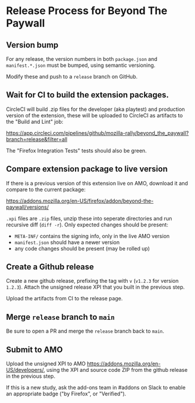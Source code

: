 # Release Process for Beyond The Paywall

## Version bump

For any release, the version numbers in both `package.json` and `manifest.*.json` must be bumped, using semantic versioning.

Modify these and push to a `release` branch on GitHub.

## Wait for CI to build the extension packages.

CircleCI will build .zip files for the developer (aka playtest) and production version of the extension, these will be uploaded
to CircleCI as artifacts to the "Build and Lint" job:

https://app.circleci.com/pipelines/github/mozilla-rally/beyond_the_paywall?branch=release&filter=all

The "Firefox Integration Tests" tests should also be green.

## Compare extension package to live version

If there is a previous version of this extension live on AMO, download it and compare to the current package:

https://addons.mozilla.org/en-US/firefox/addon/beyond-the-paywall/versions/

`.xpi` files are `.zip` files, unzip these into seperate directories and run recursive diff (`diff -r`).
Only expected changes should be present:

- `META-INF/` contains the signing info, only in the live AMO version
- `manifest.json` should have a newer version
- any code changes should be present (may be rolled up)

## Create a Github release

Create a new github release, prefixing the tag with `v` (`v1.2.3` for version `1.2.3`). Attach the unsigned release XPI that you
built in the previous step.

Upload the artifacts from CI to the release page.

## Merge `release` branch to `main`

Be sure to open a PR and merge the `release` branch back to `main`.

## Submit to AMO

Upload the unsigned XPI to AMO https://addons.mozilla.org/en-US/developers/, using the XPI and source code ZIP from the github
release in the previous step.

If this is a new study, ask the add-ons team in #addons on Slack to enable an appropriate badge ("by Firefox", or "Verified").
